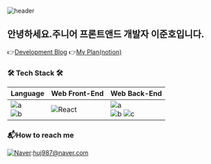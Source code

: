 ![header](https://capsule-render.vercel.app/api?type=waving&color=gradient&customColorList=0,26,13&height=300&section=header&text=Welcome!!%20&fontSize=100)
## 안녕하세요.주니어 프론트앤드 개발자 이준호입니다.
👉[Development Blog](https://blog.naver.com/huj987)
👉[My Plan(notion)](https://wujuno.notion.site/Action-Projects-10ec2f8ebd6c459ba1b76658b2120b31)
### 🛠 Tech Stack 🛠

|Language|Web Front-End|Web Back-End|
|---|---|---|
|![a](https://img.shields.io/badge/JavaScript-F7DF1E?style=flat-square&logo=JavaScript&logoColor=white) <br> ![b](https://img.shields.io/badge/TypeScript-3178C6?style=flat-square&logo=TypeScript&logoColor=white)|![React](https://img.shields.io/badge/react-%2320232a.svg?style=for-the-badge&logo=react&logoColor=%2361DAFB)|![a](https://img.shields.io/badge/-ApolloGraphQL-311C87?style=for-the-badge&logo=apollo-graphql)<br> ![b](https://img.shields.io/badge/Express-000000?style=flat-square&logo=Express&logoColor=white) ![c](https://img.shields.io/badge/PostgreSQL-4169E1?style=flat-square&logo=PostgreSQL&logoColor=white)

### 📬How to reach me
[![Naver](https://img.shields.io/badge/Naver-03C75A?style=for-the-badge&logo=Naver&logoColor=white)](mailto:huj987@naver.com):huj987@naver.com
